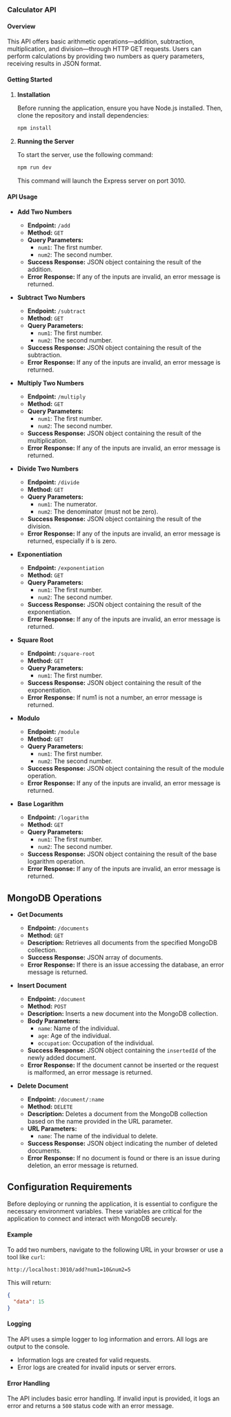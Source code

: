 ### Calculator API

#### Overview

This API offers basic arithmetic operations—addition, subtraction, multiplication, and division—through HTTP GET requests. Users can perform calculations by providing two numbers as query parameters, receiving results in JSON format.

#### Getting Started

1. **Installation**

   Before running the application, ensure you have Node.js installed. Then, clone the repository and install dependencies:

   ```bash
   npm install
   ```

2. **Running the Server**

   To start the server, use the following command:

   ```bash
   npm run dev
   ```

   This command will launch the Express server on port 3010. 

#### API Usage

- **Add Two Numbers**

  - **Endpoint:** `/add`
  - **Method:** `GET`
  - **Query Parameters:**
    - `num1`: The first number.
    - `num2`: The second number.
  - **Success Response:** JSON object containing the result of the addition.
  - **Error Response:** If any of the inputs are invalid, an error message is returned.

- **Subtract Two Numbers**

  - **Endpoint:** `/subtract`
  - **Method:** `GET`
  - **Query Parameters:**
    - `num1`: The first number.
    - `num2`: The second number.
  - **Success Response:** JSON object containing the result of the subtraction.
  - **Error Response:** If any of the inputs are invalid, an error message is returned.

- **Multiply Two Numbers**

  - **Endpoint:** `/multiply`
  - **Method:** `GET`
  - **Query Parameters:**
    - `num1`: The first number.
    - `num2`: The second number.
  - **Success Response:** JSON object containing the result of the multiplication.
  - **Error Response:** If any of the inputs are invalid, an error message is returned.

- **Divide Two Numbers**

  - **Endpoint:** `/divide`
  - **Method:** `GET`
  - **Query Parameters:**
    - `num1`: The numerator.
    - `num2`: The denominator (must not be zero).
  - **Success Response:** JSON object containing the result of the division.
  - **Error Response:** If any of the inputs are invalid, an error message is returned, especially if `b` is zero.

- **Exponentiation**

  - **Endpoint:** `/exponentiation`
  - **Method:** `GET`
  - **Query Parameters:**
    - `num1`: The first number.
    - `num2`: The second number.
  - **Success Response:** JSON object containing the result of the exponentiation.
  - **Error Response:** If any of the inputs are invalid, an error message is returned.

- **Square Root**

  - **Endpoint:** `/square-root`
  - **Method:** `GET`
  - **Query Parameters:**
    - `num1`: The first number.
  - **Success Response:** JSON object containing the result of the exponentiation.
  - **Error Response:** If num1 is not a number, an error message is returned.

- **Modulo**

  - **Endpoint:** `/module`
  - **Method:** `GET`
  - **Query Parameters:**
    - `num1`: The first number.
    - `num2`: The second number.
  - **Success Response:** JSON object containing the result of the module operation.
  - **Error Response:** If any of the inputs are invalid, an error message is returned.

- **Base Logarithm**

  - **Endpoint:** `/logarithm`
  - **Method:** `GET`
  - **Query Parameters:**
    - `num1`: The first number.
    - `num2`: The second number.
  - **Success Response:** JSON object containing the result of the base logarithm operation.
  - **Error Response:** If any of the inputs are invalid, an error message is returned.

## MongoDB Operations

- **Get Documents**
  - **Endpoint:** `/documents`
  - **Method:** `GET`
  - **Description:** Retrieves all documents from the specified MongoDB collection.
  - **Success Response:** JSON array of documents.
  - **Error Response:** If there is an issue accessing the database, an error message is returned.

- **Insert Document**
  - **Endpoint:** `/document`
  - **Method:** `POST`
  - **Description:** Inserts a new document into the MongoDB collection.
  - **Body Parameters:**
    - `name`: Name of the individual.
    - `age`: Age of the individual.
    - `occupation`: Occupation of the individual.
  - **Success Response:** JSON object containing the `insertedId` of the newly added document.
  - **Error Response:** If the document cannot be inserted or the request is malformed, an error message is returned.

- **Delete Document**
  - **Endpoint:** `/document/:name`
  - **Method:** `DELETE`
  - **Description:** Deletes a document from the MongoDB collection based on the name provided in the URL parameter.
  - **URL Parameters:**
    - `name`: The name of the individual to delete.
  - **Success Response:** JSON object indicating the number of deleted documents.
  - **Error Response:** If no document is found or there is an issue during deletion, an error message is returned.

## Configuration Requirements

Before deploying or running the application, it is essential to configure the necessary environment variables. These variables are critical for the application to connect and interact with MongoDB securely.

#### Example

To add two numbers, navigate to the following URL in your browser or use a tool like `curl`:

```
http://localhost:3010/add?num1=10&num2=5
```

This will return:

```json
{
  "data": 15
}
```

#### Logging

The API uses a simple logger to log information and errors. All logs are output to the console.

- Information logs are created for valid requests.
- Error logs are created for invalid inputs or server errors.

#### Error Handling

The API includes basic error handling. If invalid input is provided, it logs an error and returns a `500` status code with an error message.
